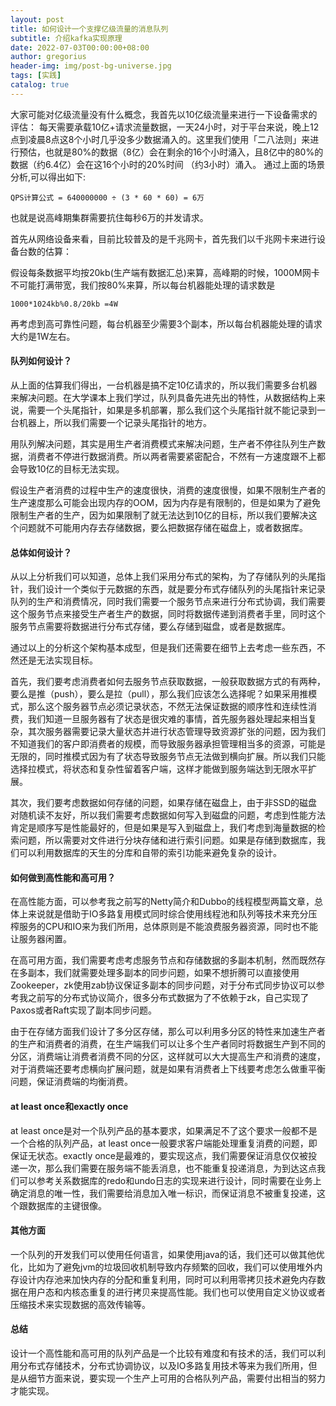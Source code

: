 ```yaml
---
layout: post
title: 如何设计一个支撑亿级流量的消息队列
subtitle: 介绍kafka实现原理
date: 2022-07-03T00:00:00+08:00
author: gregorius
header-img: img/post-bg-universe.jpg
tags: [实践]
catalog: true
---
```


大家可能对亿级流量没有什么概念，我首先以10亿级流量来进行一下设备需求的评估：
每天需要承载10亿+请求流量数据，一天24小时，对于平台来说，晚上12点到凌晨8点这8个小时几乎没多少数据涌入的。这里我们使用「二八法则」来进行预估，也就是80%的数据（8亿）会在剩余的16个小时涌入，且8亿中的80%的数据（约6.4亿）会在这16个小时的20%时间 （约3小时）涌入。
通过上面的场景分析,可以得出如下:

    QPS计算公式 = 640000000 ÷ (3 * 60 * 60) = 6万
也就是说高峰期集群需要抗住每秒6万的并发请求。

首先从网络设备来看，目前比较普及的是千兆网卡，首先我们以千兆网卡来进行设备台数的估算：

假设每条数据平均按20kb(生产端有数据汇总)来算，高峰期的时候，1000M网卡不可能打满带宽，我们按80%来算，所以每台机器能处理的请求数是
    
    1000*1024kb%0.8/20kb =4W

再考虑到高可靠性问题，每台机器至少需要3个副本，所以每台机器能处理的请求大约是1W左右。

#### 队列如何设计？

从上面的估算我们得出，一台机器是搞不定10亿请求的，所以我们需要多台机器来解决问题。在大学课本上我们学过，队列具备先进先出的特性，从数据结构上来说，需要一个头尾指针，如果是多机部署，那么我们这个头尾指针就不能记录到一台机器上，所以我们需要一个记录头尾指针的地方。

用队列解决问题，其实是用生产者消费模式来解决问题，生产者不停往队列生产数据，消费者不停进行数据消费。所以两者需要紧密配合，不然有一方速度跟不上都会导致10亿的目标无法实现。

假设生产者消费的过程中生产的速度很快，消费的速度很慢，如果不限制生产者的生产速度那么可能会出现内存的OOM，因为内存是有限制的，但是如果为了避免限制生产者的生产，因为如果限制了就无法达到10亿的目标，所以我们要解决这个问题就不可能用内存去存储数据，要么把数据存储在磁盘上，或者数据库。

#### 总体如何设计？

从以上分析我们可以知道，总体上我们采用分布式的架构，为了存储队列的头尾指针，我们设计一个类似于元数据的东西，就是要分布式存储队列的头尾指针来记录队列的生产和消费情况，同时我们需要一个服务节点来进行分布式协调，我们需要这个服务节点来接受生产者生产的数据，同时将数据传递到消费者手里，同时这个服务节点需要将数据进行分布式存储，要么存储到磁盘，或者是数据库。

通过以上的分析这个架构基本成型，但是我们还需要在细节上去考虑一些东西，不然还是无法实现目标。

首先，我们要考虑消费者如何去服务节点获取数据，一般获取数据方式的有两种，要么是推（push），要么是拉（pull），那么我们应该怎么选择呢？如果采用推模式，那么这个服务器节点必须记录状态，不然无法保证数据的顺序性和连续性消费，我们知道一旦服务器有了状态是很灾难的事情，首先服务器处理起来相当复杂，其次服务器需要记录大量状态并进行状态管理导致资源扩张的问题，因为我们不知道我们的客户即消费者的规模，而导致服务器承担管理相当多的资源，可能是无限的，同时推模式因为有了状态导致服务节点无法做到横向扩展。所以我们只能选择拉模式，将状态和复杂性留着客户端，这样才能做到服务端达到无限水平扩展。

其次，我们要考虑数据如何存储的问题，如果存储在磁盘上，由于非SSD的磁盘对随机读不友好，所以我们需要考虑数据如何写入到磁盘的问题，考虑到性能方法肯定是顺序写是性能最好的，但是如果是写入到磁盘上，我们考虑到海量数据的检索问题，所以需要对文件进行分块存储和进行索引问题。如果是存储到数据库，我们可以利用数据库的天生的分库和自带的索引功能来避免复杂的设计。

#### 如何做到高性能和高可用？

在高性能方面，可以参考我之前写的Netty简介和Dubbo的线程模型两篇文章，总体上来说就是借助于IO多路复用模式同时综合使用线程池和队列等技术来充分压榨服务的CPU和IO来为我们所用，总体原则是不能浪费服务器资源，同时也不能让服务器闲置。

在高可用方面，我们需要考虑考虑服务节点和存储数据的多副本机制，然而既然存在多副本，我们就需要处理多副本的同步问题，如果不想折腾可以直接使用Zookeeper，zk使用zab协议保证多副本的同步问题，对于分布式同步协议可以参考我之前写的分布式协议简介，很多分布式数据为了不依赖于zk，自己实现了Paxos或者Raft实现了副本同步问题。

由于在存储方面我们设计了多分区存储，那么可以利用多分区的特性来加速生产者的生产和消费者的消费，在生产端我们可以让多个生产者同时将数据生产到不同的分区，消费端让消费者消费不同的分区，这样就可以大大提高生产和消费的速度，对于消费端还要考虑横向扩展问题，就是如果有消费者上下线要考虑怎么做重平衡问题，保证消费端的均衡消费。

#### at least once和exactly once

at least once是对一个队列产品的基本要求，如果满足不了这个要求一般都不是一个合格的队列产品，at least once一般要求客户端能处理重复消费的问题，即保证无状态。exactly once是最难的，要实现这点，我们需要保证消息仅仅被投递一次，那么我们需要在服务端不能丢消息，也不能重复投递消息，为到达这点我们可以参考关系数据库的redo和undo日志的实现来进行设计，同时需要在业务上确定消息的唯一性，我们需要给消息加入唯一标识，而保证消息不被重复投递，这个跟数据库的主键很像。

#### 其他方面

一个队列的开发我们可以使用任何语言，如果使用java的话，我们还可以做其他优化，比如为了避免jvm的垃圾回收机制导致内存频繁的回收，我们可以使用堆外内存设计内存池来加快内存的分配和重复利用，同时可以利用零拷贝技术避免内存数据在用户态和内核态重复的进行拷贝来提高性能。我们也可以使用自定义协议或者压缩技术来实现数据的高效传输等。


#### 总结

设计一个高性能和高可用的队列产品是一个比较有难度和有技术的活，我们可以利用分布式存储技术，分布式协调协议，以及IO多路复用技术等来为我们所用，但是从细节方面来说，要实现一个生产上可用的合格队列产品，需要付出相当的努力才能实现。
